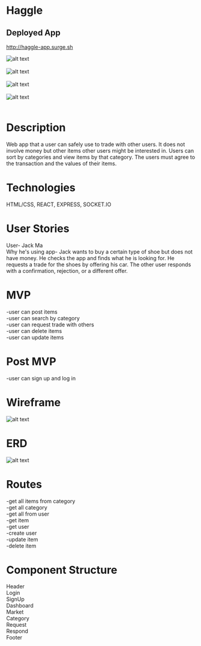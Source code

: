 # Haggle

## Deployed App

http://haggle-app.surge.sh



![alt text](https://user-images.githubusercontent.com/10161700/59198522-edd8ae80-8b61-11e9-96f0-00425e7eda0c.png "screenshot")
<br/>
<br/>
![alt text](https://user-images.githubusercontent.com/10161700/59198724-6c355080-8b62-11e9-9db0-b10c3b3488f9.png "screenshot2")
<br/>
<br/>
![alt text](https://user-images.githubusercontent.com/10161700/59198591-1a8cc600-8b62-11e9-8290-3cd56b8dd40f.png "screenshot3")
<br/>
<br/>
![alt text](https://user-images.githubusercontent.com/10161700/59198698-5aec4400-8b62-11e9-8b72-ff7bb734e40a.png "screenshot4")
<br/>
<br/>

# Description
Web app that a user can safely use to trade with other users. It does not involve money but other items other users might be interested in. Users can sort by categories and view items by that category. The users must agree to the transaction and the values of their items.

# Technologies
HTML/CSS, REACT, EXPRESS, SOCKET.IO

# User Stories
User- Jack Ma <br/>
Why he's using app- Jack wants to buy a certain type of shoe but does not have money. He checks the app and finds what he is looking for. He requests a trade for the shoes by offering his car. The other user responds with a confirmation, rejection, or a different offer.

# MVP
-user can post items <br/>
-user can search by category <br/>
-user can request trade with others <br/>
-user can delete items <br/>
-user can update items <br/>

# Post MVP
-user can sign up and log in

# Wireframe

![alt text](https://user-images.githubusercontent.com/10161700/58830134-9beed080-8617-11e9-9338-e7aaf932651b.jpg "Wireframe")


# ERD

![alt text](https://user-images.githubusercontent.com/10161700/58830113-91ccd200-8617-11e9-82e9-2f8a9b35bc9b.png "erd")

# Routes
-get all items from category<br/>
-get all category<br/>
-get all from user<br/>
-get item<br/>
-get user<br/>
-create user<br/>
-update item<br/>
-delete item<br/>


# Component Structure
Header<br/>
Login<br/>
SignUp<br/>
Dashboard<br/>
Market<br/>
Category<br/>
Request<br/>
Respond<br/>
Footer<br/>

